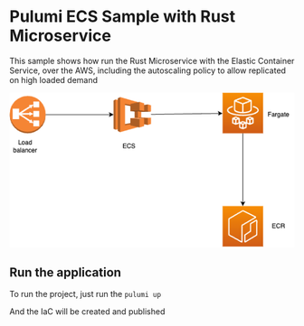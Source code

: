 # Pulumi ECS Sample with Rust Microservice


This sample shows how run the Rust Microservice with the Elastic Container Service, over the AWS, including the autoscaling policy to allow replicated on high loaded demand

![Architecture Diagram](diagram.png)

## Run the application

To run the project, just run the `pulumi up`

And the IaC will be created and published
